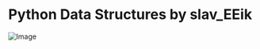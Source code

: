 Python Data Structures by slav_EEik
===================================

![Image](https://github.com/zhukovrost/algorithms/blob/master/algorithms.svg)